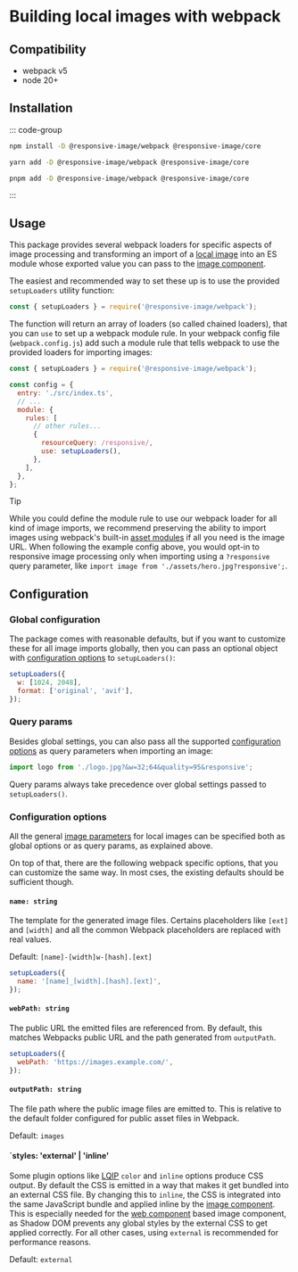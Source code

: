 # Building local images with webpack

## Compatibility

- webpack v5
- node 20+

## Installation

::: code-group

```bash [npm]
npm install -D @responsive-image/webpack @responsive-image/core
```

```bash [yarn]
yarn add -D @responsive-image/webpack @responsive-image/core
```

```bash [pnpm]
pnpm add -D @responsive-image/webpack @responsive-image/core
```

:::

## Usage

This package provides several webpack loaders for specific aspects of image processing and transforming an import of a [local image](../usage/local-images.md) into an ES module whose exported value you can pass to the [image component](../usage/component.md).

The easiest and recommended way to set these up is to use the provided `setupLoaders` utility function:

```js
const { setupLoaders } = require('@responsive-image/webpack');
```

The function will return an array of loaders (so called chained loaders), that you can `use` to set up a webpack module rule. In your webpack config file (`webpack.config.js`) add such a module rule that tells webpack to use the provided loaders for importing images:

```js
const { setupLoaders } = require('@responsive-image/webpack');

const config = {
  entry: './src/index.ts',
  // ...
  module: {
    rules: [
      // other rules...
      {
        resourceQuery: /responsive/,
        use: setupLoaders(),
      },
    ],
  },
};
```

> [!TIP]
> While you could define the module rule to use our webpack loader for all kind of image imports, we recommend preserving the ability to import images using webpack's built-in [asset modules](https://webpack.js.org/guides/asset-modules/) if all you need is the image URL. When following the example config above, you would opt-in to responsive image processing only when importing using a `?responsive` query parameter, like `import image from './assets/hero.jpg?responsive';`.

## Configuration

### Global configuration

The package comes with reasonable defaults, but if you want to customize these for all image imports globally, then you can pass an optional object with [configuration options](#configuration-options) to `setupLoaders()`:

```js
setupLoaders({
  w: [1024, 2048],
  format: ['original', 'avif'],
});
```

### Query params

Besides global settings, you can also pass all the supported [configuration options](#configuration-options) as query parameters when importing an image:

```js
import logo from './logo.jpg?&w=32;64&quality=95&responsive';
```

Query params always take precedence over global settings passed to `setupLoaders()`.

### Configuration options

All the general [image parameters](../usage/local-images.md#image-parameters-reference) for local images can be specified both as global options or as query params, as explained above.

On top of that, there are the following webpack specific options, that you can customize the same way. In most cses, the existing defaults should be sufficient though.

#### `name: string`

The template for the generated image files. Certains placeholders like `[ext]` and `[width]` and all the common Webpack placeholders are replaced with real values.

Default: `[name]-[width]w-[hash].[ext]`

```js
setupLoaders({
  name: '[name]_[width].[hash].[ext]',
});
```

#### `webPath: string`

The public URL the emitted files are referenced from. By default, this matches Webpacks public URL and the path generated from `outputPath`.

```js
setupLoaders({
  webPath: 'https://images.example.com/',
});
```

#### `outputPath: string`

The file path where the public image files are emitted to. This is relative to the default folder configured for public asset files in Webpack.

Default: `images`

#### `styles: 'external' | 'inline'

Some plugin options like [LQIP](../usage/lqip.md) `color` and `inline` options produce CSS output. By default the CSS is emitted in a way that makes it get bundled into an external CSS file. By changing this to `inline`, the CSS is integrated into the same JavaScript bundle and applied inline by the [image component](../usage/component.md). This is especially needed for the [web component](../frameworks/wc.md) based image component, as Shadow DOM prevents any global styles by the external CSS to get applied correctly. For all other cases, using `external` is recommended for performance reasons.

Default: `external`

